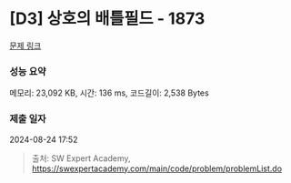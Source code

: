 # [D3] 상호의 배틀필드 - 1873 

[문제 링크](https://swexpertacademy.com/main/code/problem/problemDetail.do?contestProbId=AV5LyE7KD2ADFAXc) 

### 성능 요약

메모리: 23,092 KB, 시간: 136 ms, 코드길이: 2,538 Bytes

### 제출 일자

2024-08-24 17:52



> 출처: SW Expert Academy, https://swexpertacademy.com/main/code/problem/problemList.do